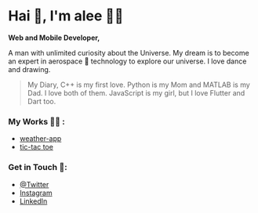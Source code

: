 # Hai 👋, I'm alee 👨‍💻
**Web and Mobile Developer,**

A man with unlimited curiosity about the Universe. My dream is to become an expert in aerospace 🚀 technology to explore our universe. I love dance and drawing.

> My Diary, 
> C++ is my first love. Python is my Mom and MATLAB is my Dad. I love both of
> them. JavaScript is my girl, but I love Flutter and Dart too.

### My Works 👩‍💻 :
- [weather-app](https://alee0510.github.io/weather-app/)
- [tic-tac toe](https://alee0510.github.io/tictac_toe/)

### Get in Touch 🥅:
- [@Twitter](https://twitter.com/a_lee0510)
- [Instagram](https://www.instagram.com/a_lee0510/)
- [LinkedIn](https://www.linkedin.com/in/a-lee0510/)